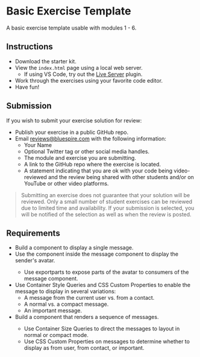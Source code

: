 # Basic Exercise Template

A basic exercise template usable with modules 1 - 6.

## Instructions

* Download the starter kit.
* View the `index.html` page using a local web server.
    * If using VS Code, try out the [Live Server](https://marketplace.visualstudio.com/items?itemName=ritwickdey.LiveServer) plugin.
* Work through the exercises using your favorite code editor.
* Have fun!

## Submission

If you wish to submit your exercise solution for review:

* Publish your exercise in a public GitHub repo.
* Email reviews@bluespire.com with the following information:
    * Your Name
    * Optional Twitter tag or other social media handles.
    * The module and exercise you are submitting.
    * A link to the GitHub repo where the exercise is located.
    * A statement indicating that you are ok with your code being video-reviewed and the review being shared with other students and/or on YouTube or other video platforms.

> Submitting an exercise does not guarantee that your solution will be reviewed. Only a small number of student exercises can be reviewed due to limited time and availability. If your submission is selected, you will be notified of the selection as well as when the review is posted.

## Requirements

- Build a <chat-message> component to display a single message.
- Use the <ui-avatar> component inside the message component to display the sender's avatar.
    - Use exportparts to expose parts of the avatar to consumers of the message component.
- Use Container Style Queries and CSS Custom Properties to enable the message to display in several variations:
    - A message from the current user vs. from a contact.
    - A normal vs. a compact message.
    - An important message.
- Build a <chat-thread> component that renders a sequence of messages.
    - Use Container Size Queries to direct the messages to layout in normal or compact mode.
    - Use CSS Custom Properties on messages to determine whether to display as from user, from contact, or important.
